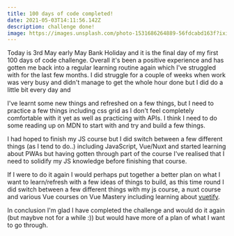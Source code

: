 ```yaml
---
title: 100 days of code completed!
date: 2021-05-03T14:11:56.142Z
description: challenge done!
image: https://images.unsplash.com/photo-1531686264889-56fdcabd163f?ixid=MnwxMjA3fDB8MHxwaG90by1wYWdlfHx8fGVufDB8fHx8&ixlib=rb-1.2.1&auto=format&fit=crop&w=450&q=1000
---
```

Today is 3rd May early May Bank Holiday and it is the final day of my first 100 days of code challenge. Overall it's been a positive experience and has gotten me back into a regular learning routine again which I've struggled with for the last few months. I did struggle for a couple of weeks when work was very busy and didn't manage to get the whole hour done but I did do a little bit every day and 

I've learnt some new things and refreshed on a few things, but I need to practice a few things including css grid as I don't feel completely comfortable with it yet as well as practicing with APIs. I think I need to do some reading up on MDN to start with and try and build a few things. 

I had hoped to finish my JS course but I did switch between a few different things (as I tend to do..) including JavaScript, Vue/Nuxt and started learning about PWAs but having gotten through part of the course I've realised that I need to solidify my JS knowledge before finishing that course.

If I were to do it again I would perhaps put together a better plan on what I want to learn/refresh with a few ideas of things to build, as this time round I did switch between a few different things with my js course, a nuxt course and various Vue courses on Vue Mastery including learning about [vuetify](https://www.vuetifyjs.com). 

In conclusion I'm glad I have completed the challenge and would do it again (but maybve not for a while :)) but would have more of a plan of what I want to go through.
